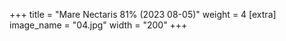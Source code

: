 +++
title = "Mare Nectaris 81% (2023 08-05)"
weight = 4
[extra]
image_name = "04.jpg"
width = "200"
+++

